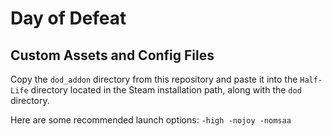 # Day of Defeat

## Custom Assets and Config Files

Copy the `dod_addon` directory from this repository and paste it into the `Half-Life` directory located in the Steam installation path, along with the `dod` directory.

Here are some recommended launch options: `-high -nojoy -nomsaa`

